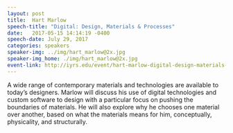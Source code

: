 ```yaml
---
layout: post
title:  Hart Marlow
speech-title: "Digital: Design, Materials & Processes"
date:   2017-05-15 14:14:19 -0400
speech-date: July 29, 2017
categories: speakers
speaker-img: ../img/hart_marlow@2x.jpg
speaker-img_home: ./img/hart_marlow@2x.jpg
event-link: http://iyrs.edu/event/hart-marlow-digital-design-materials-processes/
---
```

A wide range of contemporary materials and technologies are available to today’s designers. Marlow will discuss his use of digital technologies and custom software to design with a particular focus on pushing the boundaries of materials. He will also explore why he chooses one material over another, based on what the materials means for him, conceptually, physicality, and structurally.
